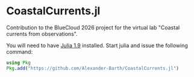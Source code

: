 # CoastalCurrents.jl

Contribution to the BlueCloud 2026 project for the virtual lab "Coastal currents from observations".

You will need to have [Julia 1.9](https://julialang.org/downloads/) installed. Start julia and issue the following command:

```julia
using Pkg
Pkg.add("https://github.com/Alexander-Barth/CoastalCurrents.jl")
```
